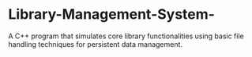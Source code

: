 # Library-Management-System-
A C++ program that simulates core library functionalities using basic file handling techniques for persistent data  management.
